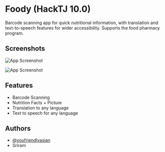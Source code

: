 
# Foody (HackTJ 10.0)

Barcode scanning app for quick nutritional information, with translation and text-to-speech features for wider accessibility. Supports the food pharmacy program. 


## Screenshots

![App Screenshot](https://github.com/youfriendlyasian/foody/blob/main/img/landing.png)

![App Screenshot](https://github.com/youfriendlyasian/foody/blob/main/img/facts.png)





## Features

- Barcode Scanning
- Nutrition Facts + Picture
- Translation to any language
- Text to speech for any language


## Authors

- [@youfriendlyasian](https://www.github.com/youfriendlyasian)
- Sriram